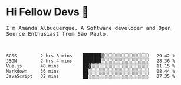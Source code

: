 # Hi Fellow Devs :wave:
   
<p>
  <samp>
    I'm Amanda Albuquerque. A Software developer and Open Source Enthusiast from São Paulo.
  </samp>

  
<!--   [![Twitter Follow](https://img.shields.io/twitter/follow/alalbux?style=social)](https://www.twitter.com/alalbux)
  [![Linkedin Badge](https://img.shields.io/badge/-alalbux-blue?style=flat-square&logo=Linkedin&logoColor=white&link=https://www.linkedin.com/in/alalbux/)](https://www.linkedin.com/in/alalbux/)
  [![Medium Badge](https://img.shields.io/badge/-alalbux-black?style=flat-square&logo=Medium&logoColor=white&link=https://medium.com/@alalbux)](https://medium.com/@alalbux) -->
</p>

  <br/>
  

<!--START_SECTION:waka-->
```text
SCSS         2 hrs 8 mins    ███████▒░░░░░░░░░░░░░░░░░   29.42 % 
JSON         2 hrs 4 mins    ███████░░░░░░░░░░░░░░░░░░   28.36 % 
Vue.js       48 mins         ██▓░░░░░░░░░░░░░░░░░░░░░░   11.15 % 
Markdown     36 mins         ██░░░░░░░░░░░░░░░░░░░░░░░   08.44 % 
JavaScript   32 mins         ██░░░░░░░░░░░░░░░░░░░░░░░   07.35 % 
```
<!--END_SECTION:waka-->

